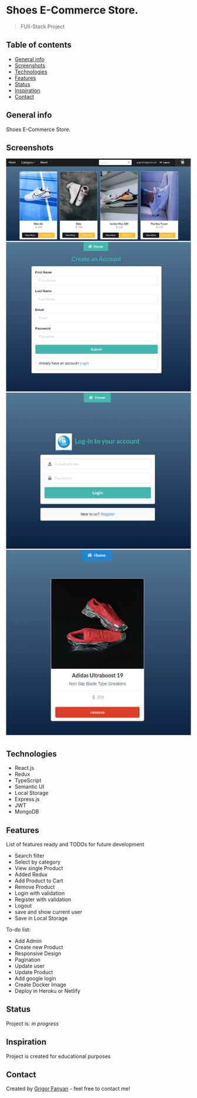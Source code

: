 # Shoes E-Commerce Store.

> FUll-Stack Project

## Table of contents

-   [General info](#general-info)
-   [Screenshots](#screenshots)
-   [Technologies](#technologies)
-   [Features](#features)
-   [Status](#status)
-   [Inspiration](#inspiration)
-   [Contact](#contact)

## General info

Shoes E-Commerce Store. 

## Screenshots

![Example screenshot](./client/public/img/projectImage.png)
![Example screenshot](./client/public/img/register.png)
![Example screenshot](./client/public/img/signin.png)
![Example screenshot](./client/public/img/singleProd.png)

## Technologies

-   React.js
-   Redux
-   TypeScript
-   Semantic UI
-   Local Storage
-   Express.js
-   JWT
-   MongoDB

## Features

List of features ready and TODOs for future development

-   Search filter
-   Select by category
-   View single Product
-   Added Redux
-   Add Product to Cart
-   Remove Product
-   Login with validation
-   Register with validation
-   Logout
-   save and show current user
-   Save in Local Storage

To-do list:

-   Add Admin
-   Create new Product
-   Responsive Design
-   Pagination
-   Update user
-   Update Product
-   Add google login
-   Create Docker Image
-   Deploy in Heroku or Netlify

## Status

Project is: _in progress_

## Inspiration

Project is created for educational purposes

## Contact

Created by [Grigor Fanyan](https://www.linkedin.com/in/gregfanyan/) - feel free to contact me!

